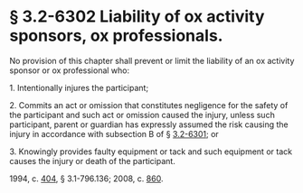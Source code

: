 # § 3.2-6302 Liability of ox activity sponsors, ox professionals.

<p>No provision of this chapter shall prevent or limit the liability of an ox activity sponsor or ox professional who:</p><p>1. Intentionally injures the participant;</p><p>2. Commits an act or omission that constitutes negligence for the safety of the participant and such act or omission caused the injury, unless such participant, parent or guardian has expressly assumed the risk causing the injury in accordance with subsection B of § <a href='http://law.lis.virginia.gov/vacode/3.2-6301/'>3.2-6301</a>; or</p><p>3. Knowingly provides faulty equipment or tack and such equipment or tack causes the injury or death of the participant.</p><p>1994, c. <a href='http://lis.virginia.gov/cgi-bin/legp604.exe?941+ful+CHAP0404'>404</a>, § 3.1-796.136; 2008, c. <a href='http://lis.virginia.gov/cgi-bin/legp604.exe?081+ful+CHAP0860'>860</a>.</p>